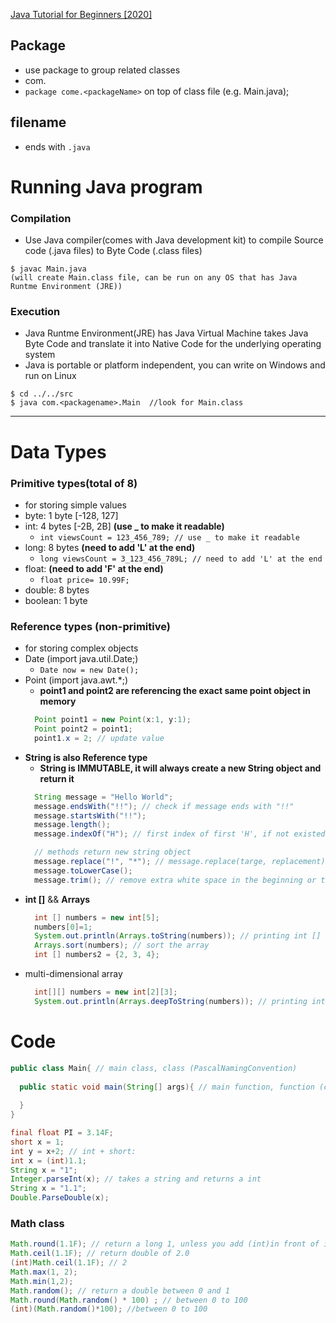 [Java Tutorial for Beginners [2020]](https://www.youtube.com/watch?v=eIrMbAQSU34)
## Package
- use package to group related classes 
- com.<packageName>
- ``package come.<packageName>`` on top of class file (e.g. Main.java);

## filename
- ends with ``.java``

# Running Java program
### Compilation
- Use Java compiler(comes with Java development kit) to compile Source code (.java files) to Byte Code (.class files)
```
$ javac Main.java
(will create Main.class file, can be run on any OS that has Java Runtme Environment (JRE))

```
### Execution
- Java Runtme Environment(JRE) has Java Virtual Machine takes Java Byte Code and translate it into Native Code for the underlying operating system
- Java is portable or platform independent, you can write on Windows and run on Linux
```
$ cd ../../src
$ java com.<packagename>.Main  //look for Main.class
```
  
---
  
# Data Types
### Primitive types(total of 8)
- for storing simple values
- byte: 1 byte [-128, 127]
- int: 4 bytes [-2B, 2B] **(use _ to make it readable)**
   - ``int viewsCount = 123_456_789; // use _ to make it readable``
- long: 8 bytes **(need to add 'L' at the end)**
  - ``long viewsCount = 3_123_456_789L; // need to add 'L' at the end``
- float: **(need to add 'F' at the end)**
  - ``float price= 10.99F;``
- double: 8 bytes
- boolean: 1 byte
### Reference types (non-primitive)
- for storing complex objects
- Date (import java.util.Date;)
  - ``Date now = new Date();``
- Point (import java.awt.*;)
  - **point1 and point2 are referencing the exact same point object in memory**
  ```java
    Point point1 = new Point(x:1, y:1);
    Point point2 = point1;
    point1.x = 2; // update value
  ```
- **String is also Reference type**
  - **String is IMMUTABLE, it will always create a new String object and return it**
  ```java
    String message = "Hello World"; 
    message.endsWith("!!"); // check if message ends with "!!"
    message.startsWith("!!");
    message.length();
    message.indexOf("H"); // first index of first 'H', if not existed return -1
  
    // methods return new string object
    message.replace("!", "*"); // message.replace(targe, replacement); 
    message.toLowerCase();
    message.trim(); // remove extra white space in the beginning or the end of the string
  ```
- **int []** && **Arrays**
  ```java
    int [] numbers = new int[5];
    numbers[0]=1;
    System.out.println(Arrays.toString(numbers)); // printing int []
    Arrays.sort(numbers); // sort the array
    int [] numbers2 = {2, 3, 4};
  ```
- multi-dimensional array
  ```java
    int[][] numbers = new int[2][3];
    System.out.println(Arrays.deepToString(numbers)); // printing int [][]
  ```
  
# Code
```java
public class Main{ // main class, class (PascalNamingConvention)
  
  public static void main(String[] args){ // main function, function (camelNamingConvention)
  
  }
}
```
```java
final float PI = 3.14F;
short x = 1;
int y = x+2; // int + short: 
int x = (int)1.1;
String x = "1";
Integer.parseInt(x); // takes a string and returns a int
String x = "1.1";
Double.ParseDouble(x);
```
### Math class
```java
Math.round(1.1F); // return a long 1, unless you add (int)in front of it
Math.ceil(1.1F); // return double of 2.0
(int)Math.ceil(1.1F); // 2 
Math.max(1, 2);
Math.min(1,2);
Math.random(); // return a double between 0 and 1
Math.round(Math.random() * 100) ; // between 0 to 100
(int)(Math.random()*100); //between 0 to 100  
```



 
```
